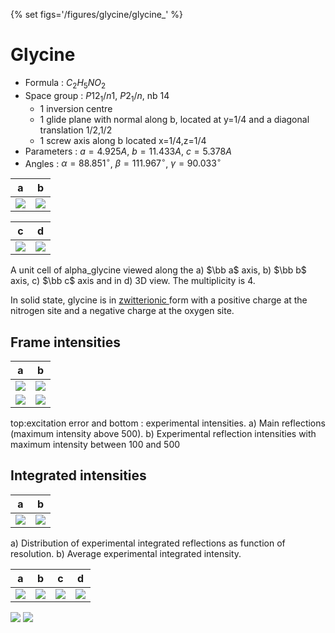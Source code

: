 {% set figs='/figures/glycine/glycine_' %}

# Glycine

- Formula : $C_2H_5NO_2$
- Space group : $P12_1/n1$, $P2_1/n$, nb 14
    - 1 inversion centre
    - 1 glide plane with normal along b, located at y=1/4 and a diagonal translation 1/2,1/2
    - 1 screw axis along b located x=1/4,z=1/4
- Parameters : $a=4.925A$, $b=11.433A$, $c=5.378A$
- Angles : $\alpha=88.851^{\circ}$, $\beta=111.967^{\circ}$, $\gamma=90.033^{\circ}$

a  | b  
-- | --
[![]({{figs}}a.png)]({{figs}}a.png) | [![]({{figs}}b.png)]({{figs}}b.png)

c  | d
-- | --
[![]({{figs}}c.png)]({{figs}}c.png) | [![]({{figs}}3d.png)]({{figs}}3d.png)

A unit cell of alpha_glycine viewed along the a) $\bb a$ axis, b) $\bb b$ axis,
c) $\bb c$ axis and in d) 3D view.
The multiplicity is 4.

In solid state, glycine is in [zwitterionic ](https://en.wikipedia.org/wiki/Glycine) form with a positive charge at the nitrogen site and a negative charge at the oxygen site.

## Frame intensities

a  | b  
-- | --
[![]({{figs}}theta_Sw.svg)]({{figs}}theta_Sw.svg) | [![]({{figs}}Iframe100.svg)]({{figs}}Iframe100.svg)
[![]({{figs}}Iframe500.svg)]({{figs}}Iframe500.svg) | [![]({{figs}}Iframe10.svg)]({{figs}}Iframe10.svg)

top:excitation error and bottom : experimental intensities.
a) Main reflections (maximum intensity above 500).
b) Experimental reflection intensities with maximum intensity between 100 and 500
 <!-- and b) between 10 and 100. -->


## Integrated intensities

a  | b
-- | --
[![]({{figs}}Ihkl.svg)]({{figs}}Ihkl.svg) |   [![]({{figs}}Iavg.svg)]({{figs}}Iavg.svg)

a) Distribution of experimental integrated reflections as function of resolution.
b) Average experimental integrated intensity.


a  | b  | c  |  d
-- | -- | -- | --
[![]({{figs}}ref_beams4.svg)]({{figs}}ref_beams4.svg) | [![]({{figs}}ref_beams5.svg)]({{figs}}ref_beams5.svg) | [![]({{figs}}ref_beams2.svg)]({{figs}}ref_beams2.svg) | [![]({{figs}}ref_beams3.svg)]({{figs}}ref_beams3.svg)

[![]({{figs}}Iint.svg)]({{figs}}Iint.svg)
[![]({{figs}}ref_Iint.svg)]({{figs}}ref_Iint.svg)
